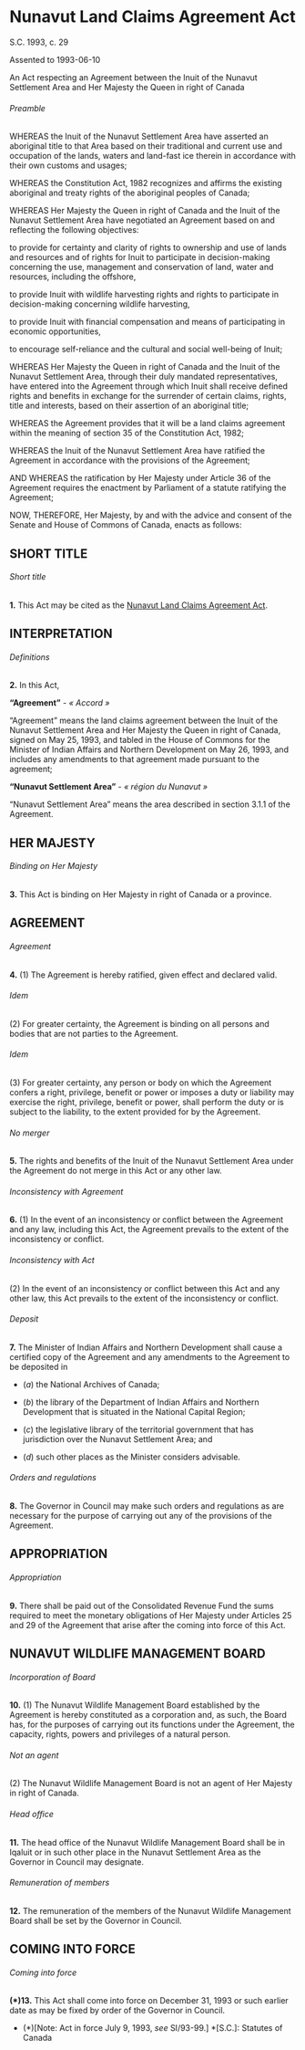 # Nunavut Land Claims Agreement Act

S.C. 1993, c. 29

Assented to 1993-06-10

An Act respecting an Agreement between the Inuit of the Nunavut Settlement Area and Her Majesty the Queen in right of Canada

###### Preamble

WHEREAS the Inuit of the Nunavut Settlement Area have asserted an aboriginal title to that Area based on their traditional and current use and occupation of the lands, waters and land-fast ice therein in accordance with their own customs and usages;

WHEREAS the Constitution Act, 1982 recognizes and affirms the existing aboriginal and treaty rights of the aboriginal peoples of Canada;

WHEREAS Her Majesty the Queen in right of Canada and the Inuit of the Nunavut Settlement Area have negotiated an Agreement based on and reflecting the following objectives:

to provide for certainty and clarity of rights to ownership and use of lands and resources and of rights for Inuit to participate in decision-making concerning the use, management and conservation of land, water and resources, including the offshore,

to provide Inuit with wildlife harvesting rights and rights to participate in decision-making concerning wildlife harvesting,

to provide Inuit with financial compensation and means of participating in economic opportunities,

to encourage self-reliance and the cultural and social well-being of Inuit;

WHEREAS Her Majesty the Queen in right of Canada and the Inuit of the Nunavut Settlement Area, through their duly mandated representatives, have entered into the Agreement through which Inuit shall receive defined rights and benefits in exchange for the surrender of certain claims, rights, title and interests, based on their assertion of an aboriginal title;

WHEREAS the Agreement provides that it will be a land claims agreement within the meaning of section 35 of the Constitution Act, 1982;

WHEREAS the Inuit of the Nunavut Settlement Area have ratified the Agreement in accordance with the provisions of the Agreement;

AND WHEREAS the ratification by Her Majesty under Article 36 of the Agreement requires the enactment by Parliament of a statute ratifying the Agreement;

NOW, THEREFORE, Her Majesty, by and with the advice and consent of the Senate and House of Commons of Canada, enacts as follows:

## SHORT TITLE

###### Short title

**1.** This Act may be cited as the [Nunavut Land Claims Agreement Act](/canada/eng/acts/N/N-28.7.md).

## INTERPRETATION

###### Definitions

**2.** In this Act,

**“Agreement”** - _« Accord »_

    

“Agreement” means the land claims agreement between the Inuit of the Nunavut Settlement Area and Her Majesty the Queen in right of Canada, signed on May 25, 1993, and tabled in the House of Commons for the Minister of Indian Affairs and Northern Development on May 26, 1993, and includes any amendments to that agreement made pursuant to the agreement;

**“Nunavut Settlement Area”** - _« région du Nunavut »_

    

“Nunavut Settlement Area” means the area described in section 3.1.1 of the Agreement.

## HER MAJESTY

###### Binding on Her Majesty

**3.** This Act is binding on Her Majesty in right of Canada or a province.

## AGREEMENT

###### Agreement

**4.** (1) The Agreement is hereby ratified, given effect and declared valid.

###### Idem

(2) For greater certainty, the Agreement is binding on all persons and bodies that are not parties to the Agreement.

###### Idem

(3) For greater certainty, any person or body on which the Agreement confers a right, privilege, benefit or power or imposes a duty or liability may exercise the right, privilege, benefit or power, shall perform the duty or is subject to the liability, to the extent provided for by the Agreement.

###### No merger

**5.** The rights and benefits of the Inuit of the Nunavut Settlement Area under the Agreement do not merge in this Act or any other law.

###### Inconsistency with Agreement

**6.** (1) In the event of an inconsistency or conflict between the Agreement and any law, including this Act, the Agreement prevails to the extent of the inconsistency or conflict.

###### Inconsistency with Act

(2) In the event of an inconsistency or conflict between this Act and any other law, this Act prevails to the extent of the inconsistency or conflict.

###### Deposit

**7.** The Minister of Indian Affairs and Northern Development shall cause a certified copy of the Agreement and any amendments to the Agreement to be deposited in

  * (_a_) the National Archives of Canada;

  * (_b_) the library of the Department of Indian Affairs and Northern Development that is situated in the National Capital Region;

  * (_c_) the legislative library of the territorial government that has jurisdiction over the Nunavut Settlement Area; and

  * (_d_) such other places as the Minister considers advisable.

###### Orders and regulations

**8.** The Governor in Council may make such orders and regulations as are necessary for the purpose of carrying out any of the provisions of the Agreement.

## APPROPRIATION

###### Appropriation

**9.** There shall be paid out of the Consolidated Revenue Fund the sums required to meet the monetary obligations of Her Majesty under Articles 25 and 29 of the Agreement that arise after the coming into force of this Act.

## NUNAVUT WILDLIFE MANAGEMENT BOARD

###### Incorporation of Board

**10.** (1) The Nunavut Wildlife Management Board established by the Agreement is hereby constituted as a corporation and, as such, the Board has, for the purposes of carrying out its functions under the Agreement, the capacity, rights, powers and privileges of a natural person.

###### Not an agent

(2) The Nunavut Wildlife Management Board is not an agent of Her Majesty in right of Canada.

###### Head office

**11.** The head office of the Nunavut Wildlife Management Board shall be in Iqaluit or in such other place in the Nunavut Settlement Area as the Governor in Council may designate.

###### Remuneration of members

**12.** The remuneration of the members of the Nunavut Wildlife Management Board shall be set by the Governor in Council.

## COMING INTO FORCE

###### Coming into force

**(*)13.** This Act shall come into force on December 31, 1993 or such earlier date as may be fixed by order of the Governor in Council.

  * (*)[Note: Act in force July 9, 1993, _see_ SI/93-99.]
  *[S.C.]: Statutes of Canada

